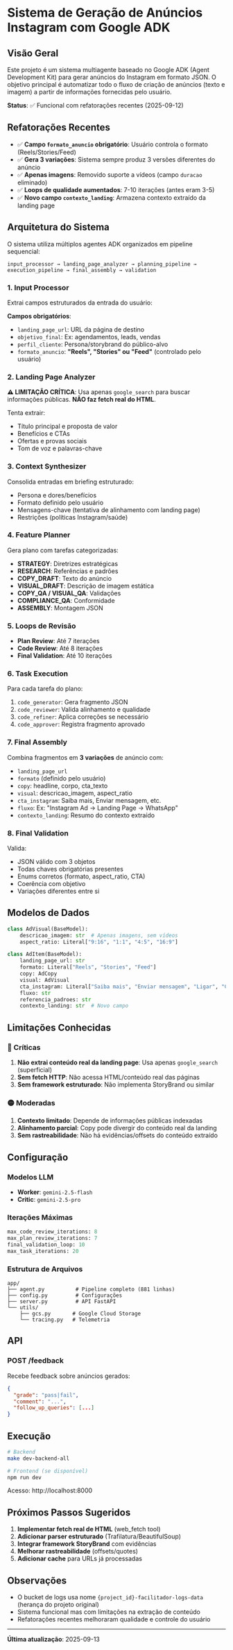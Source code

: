 # Sistema de Geração de Anúncios Instagram com Google ADK

## Visão Geral

Este projeto é um sistema multiagente baseado no Google ADK (Agent Development Kit) para gerar anúncios do Instagram em formato JSON. O objetivo principal é automatizar todo o fluxo de criação de anúncios (texto e imagem) a partir de informações fornecidas pelo usuário.

**Status**: ✅ Funcional com refatorações recentes (2025-09-12)

## Refatorações Recentes

- ✅ **Campo `formato_anuncio` obrigatório**: Usuário controla o formato (Reels/Stories/Feed)
- ✅ **Gera 3 variações**: Sistema sempre produz 3 versões diferentes do anúncio
- ✅ **Apenas imagens**: Removido suporte a vídeos (campo `duracao` eliminado)
- ✅ **Loops de qualidade aumentados**: 7-10 iterações (antes eram 3-5)
- ✅ **Novo campo `contexto_landing`**: Armazena contexto extraído da landing page

## Arquitetura do Sistema

O sistema utiliza múltiplos agentes ADK organizados em pipeline sequencial:

```
input_processor → landing_page_analyzer → planning_pipeline → execution_pipeline → final_assembly → validation
```

### 1. Input Processor
Extrai campos estruturados da entrada do usuário:

**Campos obrigatórios**:
- `landing_page_url`: URL da página de destino
- `objetivo_final`: Ex: agendamentos, leads, vendas
- `perfil_cliente`: Persona/storybrand do público-alvo
- `formato_anuncio`: **"Reels", "Stories" ou "Feed"** (controlado pelo usuário)

### 2. Landing Page Analyzer
**⚠️ LIMITAÇÃO CRÍTICA**: Usa apenas `google_search` para buscar informações públicas. **NÃO faz fetch real do HTML**.

Tenta extrair:
- Título principal e proposta de valor
- Benefícios e CTAs
- Ofertas e provas sociais
- Tom de voz e palavras-chave

### 3. Context Synthesizer
Consolida entradas em briefing estruturado:
- Persona e dores/benefícios
- Formato definido pelo usuário
- Mensagens-chave (tentativa de alinhamento com landing page)
- Restrições (políticas Instagram/saúde)

### 4. Feature Planner
Gera plano com tarefas categorizadas:
- **STRATEGY**: Diretrizes estratégicas
- **RESEARCH**: Referências e padrões
- **COPY_DRAFT**: Texto do anúncio
- **VISUAL_DRAFT**: Descrição de imagem estática
- **COPY_QA / VISUAL_QA**: Validações
- **COMPLIANCE_QA**: Conformidade
- **ASSEMBLY**: Montagem JSON

### 5. Loops de Revisão
- **Plan Review**: Até 7 iterações
- **Code Review**: Até 8 iterações
- **Final Validation**: Até 10 iterações

### 6. Task Execution
Para cada tarefa do plano:
1. `code_generator`: Gera fragmento JSON
2. `code_reviewer`: Valida alinhamento e qualidade
3. `code_refiner`: Aplica correções se necessário
4. `code_approver`: Registra fragmento aprovado

### 7. Final Assembly
Combina fragmentos em **3 variações** de anúncio com:
- `landing_page_url`
- `formato` (definido pelo usuário)
- `copy`: headline, corpo, cta_texto
- `visual`: descricao_imagem, aspect_ratio
- `cta_instagram`: Saiba mais, Enviar mensagem, etc.
- `fluxo`: Ex: "Instagram Ad → Landing Page → WhatsApp"
- `contexto_landing`: Resumo do contexto extraído

### 8. Final Validation
Valida:
- JSON válido com 3 objetos
- Todas chaves obrigatórias presentes
- Enums corretos (formato, aspect_ratio, CTA)
- Coerência com objetivo
- Variações diferentes entre si

## Modelos de Dados

```python
class AdVisual(BaseModel):
    descricao_imagem: str  # Apenas imagens, sem vídeos
    aspect_ratio: Literal["9:16", "1:1", "4:5", "16:9"]

class AdItem(BaseModel):
    landing_page_url: str
    formato: Literal["Reels", "Stories", "Feed"]
    copy: AdCopy
    visual: AdVisual
    cta_instagram: Literal["Saiba mais", "Enviar mensagem", "Ligar", "Comprar agora", "Cadastre-se"]
    fluxo: str
    referencia_padroes: str
    contexto_landing: str  # Novo campo
```

## Limitações Conhecidas

### 🔴 Críticas
1. **Não extrai conteúdo real da landing page**: Usa apenas `google_search` (superficial)
2. **Sem fetch HTTP**: Não acessa HTML/conteúdo real das páginas
3. **Sem framework estruturado**: Não implementa StoryBrand ou similar

### 🟡 Moderadas
1. **Contexto limitado**: Depende de informações públicas indexadas
2. **Alinhamento parcial**: Copy pode divergir do conteúdo real da landing
3. **Sem rastreabilidade**: Não há evidências/offsets do conteúdo extraído

## Configuração

### Modelos LLM
- **Worker**: `gemini-2.5-flash`
- **Critic**: `gemini-2.5-pro`

### Iterações Máximas
```python
max_code_review_iterations: 8
max_plan_review_iterations: 7
final_validation_loop: 10
max_task_iterations: 20
```

### Estrutura de Arquivos
```
app/
├── agent.py          # Pipeline completo (881 linhas)
├── config.py         # Configurações
├── server.py         # API FastAPI
└── utils/
    ├── gcs.py       # Google Cloud Storage
    └── tracing.py   # Telemetria
```

## API

### POST /feedback
Recebe feedback sobre anúncios gerados:
```json
{
  "grade": "pass|fail",
  "comment": "...",
  "follow_up_queries": [...]
}
```

## Execução

```bash
# Backend
make dev-backend-all

# Frontend (se disponível)
npm run dev
```

Acesso: http://localhost:8000

## Próximos Passos Sugeridos

1. **Implementar fetch real de HTML** (web_fetch tool)
2. **Adicionar parser estruturado** (Trafilatura/BeautifulSoup)
3. **Integrar framework StoryBrand** com evidências
4. **Melhorar rastreabilidade** (offsets/quotes)
5. **Adicionar cache** para URLs já processadas

## Observações

- O bucket de logs usa nome `{project_id}-facilitador-logs-data` (herança do projeto original)
- Sistema funcional mas com limitações na extração de conteúdo
- Refatorações recentes melhoraram qualidade e controle do usuário

---

**Última atualização**: 2025-09-13